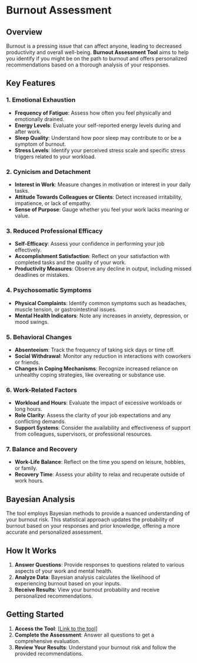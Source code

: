 # Burnout Assessment

## Overview

Burnout is a pressing issue that can affect anyone, leading to decreased productivity and overall well-being. **Burnout Assessment Tool** aims to help you identify if you might be on the path to burnout and offers personalized recommendations based on a thorough analysis of your responses.

## Key Features

### 1. Emotional Exhaustion
- **Frequency of Fatigue**: Assess how often you feel physically and emotionally drained.
- **Energy Levels**: Evaluate your self-reported energy levels during and after work.
- **Sleep Quality**: Understand how poor sleep may contribute to or be a symptom of burnout.
- **Stress Levels**: Identify your perceived stress scale and specific stress triggers related to your workload.

### 2. Cynicism and Detachment
- **Interest in Work**: Measure changes in motivation or interest in your daily tasks.
- **Attitude Towards Colleagues or Clients**: Detect increased irritability, impatience, or lack of empathy.
- **Sense of Purpose**: Gauge whether you feel your work lacks meaning or value.

### 3. Reduced Professional Efficacy
- **Self-Efficacy**: Assess your confidence in performing your job effectively.
- **Accomplishment Satisfaction**: Reflect on your satisfaction with completed tasks and the quality of your work.
- **Productivity Measures**: Observe any decline in output, including missed deadlines or mistakes.

### 4. Psychosomatic Symptoms
- **Physical Complaints**: Identify common symptoms such as headaches, muscle tension, or gastrointestinal issues.
- **Mental Health Indicators**: Note any increases in anxiety, depression, or mood swings.

### 5. Behavioral Changes
- **Absenteeism**: Track the frequency of taking sick days or time off.
- **Social Withdrawal**: Monitor any reduction in interactions with coworkers or friends.
- **Changes in Coping Mechanisms**: Recognize increased reliance on unhealthy coping strategies, like overeating or substance use.

### 6. Work-Related Factors
- **Workload and Hours**: Evaluate the impact of excessive workloads or long hours.
- **Role Clarity**: Assess the clarity of your job expectations and any conflicting demands.
- **Support Systems**: Consider the availability and effectiveness of support from colleagues, supervisors, or professional resources.

### 7. Balance and Recovery
- **Work-Life Balance**: Reflect on the time you spend on leisure, hobbies, or family.
- **Recovery Time**: Assess your ability to relax and recuperate outside of work hours.

## Bayesian Analysis

The tool employs Bayesian methods to provide a nuanced understanding of your burnout risk. This statistical approach updates the probability of burnout based on your responses and prior knowledge, offering a more accurate and personalized assessment.

## How It Works

1. **Answer Questions**: Provide responses to questions related to various aspects of your work and mental health.
2. **Analyze Data**: Bayesian analysis calculates the likelihood of experiencing burnout based on your inputs.
3. **Receive Results**: View your burnout probability and receive personalized recommendations.

## Getting Started

1. **Access the Tool**: [[Link to the tool](https://burnouttoolforyou.streamlit.app/)]
2. **Complete the Assessment**: Answer all questions to get a comprehensive evaluation.
3. **Review Your Results**: Understand your burnout risk and follow the provided recommendations.

